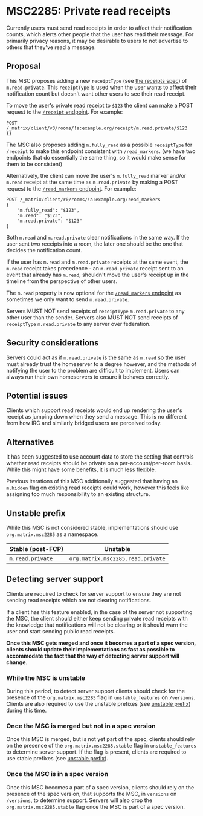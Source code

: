 # MSC2285: Private read receipts

Currently users must send read receipts in order to affect their notification
counts, which alerts other people that the user has read their message. For
primarily privacy reasons, it may be desirable to users to not advertise to
others that they've read a message.

## Proposal

This MSC proposes adding a new `receiptType` (see [the receipts
spec](https://spec.matrix.org/v1.3/client-server-api/#receipts)) of
`m.read.private`. This `receiptType` is used when the user wants to affect their
notification count but doesn't want other users to see their read receipt.

To move the user's private read receipt to `$123` the client can make a POST
request to the [`/receipt`
endpoint](https://spec.matrix.org/v1.3/client-server-api/#post_matrixclientv3roomsroomidreceiptreceipttypeeventid).
For example:

```HTTP
POST /_matrix/client/v3/rooms/!a:example.org/receipt/m.read.private/$123
{}
```

The MSC also proposes adding `m.fully_read` as a possible `receiptType` for
`/receipt` to make this endpoint consistent with `/read_markers`. (we have two
endpoints that do essentially the same thing, so it would make sense for them to
be consistent)

Alternatively, the client can move the user's `m.fully_read` marker and/or
`m.read` receipt at the same time as `m.read.private` by making a POST request
to the [`/read_markers`
endpoint](https://spec.matrix.org/v1.3/client-server-api/#post_matrixclientv3roomsroomidread_markers).
For example:

```HTTP
POST /_matrix/client/r0/rooms/!a:example.org/read_markers
{
    "m.fully_read": "$123",
    "m.read": "$123",
    "m.read.private": "$123"
}
```

Both `m.read` and `m.read.private` clear notifications in the same way. If the
user sent two receipts into a room, the later one should be the one that decides
the notification count.

If the user has `m.read` and `m.read.private` receipts at the same event, the
`m.read` receipt takes precedence - an `m.read.private` receipt sent to an event
that already has `m.read`, shouldn't move the user's receipt up in the timeline
from the perspective of other users.

The `m.read` property is now optional for the [`/read_markers`
endpoint](https://spec.matrix.org/v1.3/client-server-api/#post_matrixclientv3roomsroomidread_markers)
as sometimes we only want to send `m.read.private`.

Servers MUST NOT send receipts of `receiptType` `m.read.private` to any other
user than the sender. Servers also MUST NOT send receipts of `receiptType`
`m.read.private` to any server over federation.

## Security considerations

Servers could act as if `m.read.private` is the same as `m.read` so the user
must already trust the homeserver to a degree however, and the methods of
notifying the user to the problem are difficult to implement. Users can always
run their own homeservers to ensure it behaves correctly.

## Potential issues

Clients which support read receipts would end up rendering the user's receipt as
jumping down when they send a message. This is no different from how IRC and
similarly bridged users are perceived today.

## Alternatives

It has been suggested to use account data to store the setting that controls
whether read receipts should be private on a per-account/per-room basis. While
this might have some benefits, it is much less flexible.

Previous iterations of this MSC additionally suggested that having an `m.hidden`
flag on existing read receipts could work, however this feels like assigning too
much responsibility to an existing structure.

## Unstable prefix

While this MSC is not considered stable, implementations should use
`org.matrix.msc2285` as a namespace.

|Stable (post-FCP)|Unstable                         |
|-----------------|---------------------------------|
|`m.read.private` |`org.matrix.msc2285.read.private`|

## Detecting server support

Clients are required to check for server support to ensure they are not sending
read receipts which are not clearing notifications.

If a client has this feature enabled, in the case of the server not supporting
the MSC, the client should either keep sending private read receipts with the
knowledge that notifications will not be clearing or it should warn the user and
start sending public read receipts.

**Once this MSC gets merged and once it becomes a part of a spec version,
clients should update their implementations as fast as possible to accommodate
the fact that the way of detecting server support will change.**

### While the MSC is unstable

During this period, to detect server support clients should check for the
presence of the `org.matrix.msc2285` flag in `unstable_features` on `/versions`.
Clients are also required to use the unstable prefixes (see [unstable
prefix](#unstable-prefix)) during this time.

### Once the MSC is merged but not in a spec version

Once this MSC is merged, but is not yet part of the spec, clients should rely on
the presence of the `org.matrix.msc2285.stable` flag in `unstable_features` to
determine server support. If the flag is present, clients are required to use
stable prefixes (see [unstable prefix](#unstable-prefix)).

### Once the MSC is in a spec version

Once this MSC becomes a part of a spec version, clients should rely on the
presence of the spec version, that supports the MSC, in `versions` on
`/versions`, to determine support. Servers will also drop the
`org.matrix.msc2285.stable` flag once the MSC is part of a spec version.
